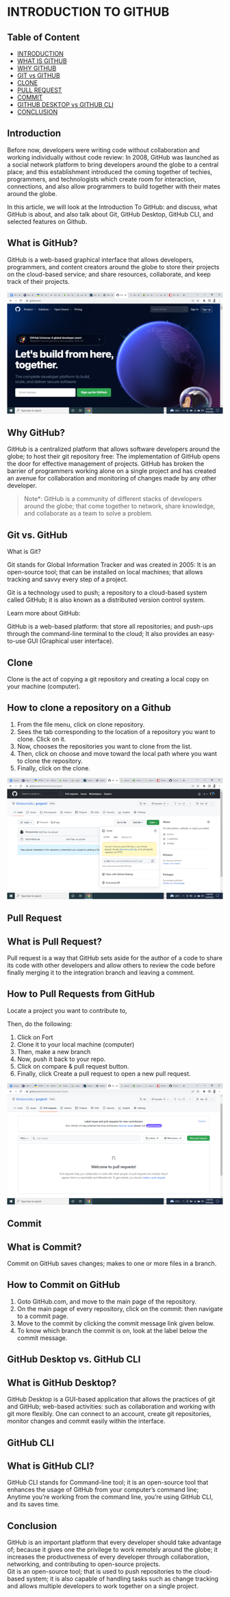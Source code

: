 # INTRODUCTION TO GITHUB 

## Table of Content 
 - [INTRODUCTION](#Introduction)
 - [WHAT IS GITHUB](#what-is-github)
 - [WHY GITHUB](#why-github)
 - [GIT vs GITHUB](#git-vs-github)
 - [CLONE](#clone)
 - [PULL REQUEST](#pull-request)
 - [COMMIT](#commit)
 - [GITHUB DESKTOP vs GITHUB CLI](#github-desktop-vs-github-cli)
 - [CONCLUSION](#conclusion)
  
## Introduction
Before now, developers were writing code without collaboration and working individually without code review: In 2008,  GitHub was launched as a social network platform to bring developers around the globe to a central place; and this establishment introduced the coming together of techies, programmers, and technologists which create room for interaction, connections, and also allow programmers to build together with their mates around the globe.

In this article,  we will look at the Introduction To  GitHub: and discuss, what GitHub is about, and also talk about Git, GitHub Desktop, GitHub CLI, and selected features on Github.

## What is GitHub?

GitHub is a web-based graphical interface that allows developers, programmers, and content creators around the globe to store their projects on the cloud-based service; and share resources, collaborate, and keep track of their projects. <br>
<br>
![Github Signup-page](interface.png)

## Why GitHub?
GitHub is a centralized platform that allows software developers around the globe; to host their git repository free:  The implementation of GitHub opens the door for effective management of projects.
GitHub has broken the barrier of programmers working alone on a single project and has created an avenue for collaboration and monitoring of changes made by any other developer.

> Note*: GitHub is a community of different stacks of developers around the globe; that come together to network, share knowledge, and collaborate as a team to solve a problem.

## Git vs. GitHub

What is Git?

Git stands for Global Information Tracker and was created in 2005: It is an open-source tool; that can be installed on local machines;  that allows tracking and savvy every step of a project.

Git is a technology used to push; a repository to a cloud-based system called GitHub; it is also known as a distributed version control system.

 Learn more about GitHub:

GitHub is a web-based platform: that store all repositories; and push-ups through the command-line terminal to the cloud; It also provides an easy-to-use GUI (Graphical user interface).

## Clone

Clone is the act of copying a git repository and creating a local copy on your machine (computer).

## How to clone a repository on a Github

1. From the file menu, click on clone repository.
2. Sees the tab corresponding to the location of a repository you want to clone. Click on it.
3. Now, chooses the repositories you want to clone from the list.
4. Then, click on choose and move toward the local path where you want to clone the repository.
5. Finally, click on the clone.

![Clone here](clone.png)

## Pull Request

## What is Pull Request?

Pull request is a way that GitHub sets aside for the author of a code to share its code with other developers and allow others to review the code before finally merging it to the integration branch and leaving a comment.

## How to Pull Requests from GitHub

Locate a project you want to contribute to,

Then, do the following:

<ol>
<li>Click on Fort</li>
<li>Clone it to your local machine (computer)</li>
<li>Then, make a new branch </li>
<li>Now, push it back to your repo.</li>
<li>Click on compare & pull request button.</li>
<li>Finally, click Create a pull request to open a new pull request.</li>
</ol

![pull_request](pull_request.png)

## Commit

## What is Commit?

Commit on GitHub saves changes; makes to one or more files in a branch.

## How to Commit on GitHub

<ol>
<li>Goto GitHub.com, and move to the main page of the repository.</li>
<li>On the main page of every repository, click on the commit: then navigate to a commit page.</li>
<li>Move to the commit by clicking the commit message link given below.</li>
<li>To know which branch the commit is on, look at the label below the commit message.</li>
</ol>

##  GitHub Desktop vs. GitHub CLI
## What is GitHub Desktop?
GitHub Desktop is a GUI-based application that allows the practices of git and GitHub; web-based activities: such as collaboration and working with git more flexibly. One can connect to an account, create git repositories, monitor changes and commit easily within the interface.

## GitHub CLI
## What is GitHub CLI?
GitHub CLI stands for Command-line tool; it is an open-source tool that enhances the usage of GitHub from your computer’s command line; Anytime you’re working from the command line, you’re using GitHub CLI, and its saves time.

## Conclusion
GitHub is an important platform that every developer should take advantage of; because it gives one the privilege to work remotely around the globe; it increases the productiveness of every developer through collaboration, networking, and contributing to open-source projects. <br>
 Git is an open-source tool; that is used to push repositories to the cloud-based system; it is also capable of handling tasks such as change tracking and allows multiple developers to work together on a single project.

  
  


